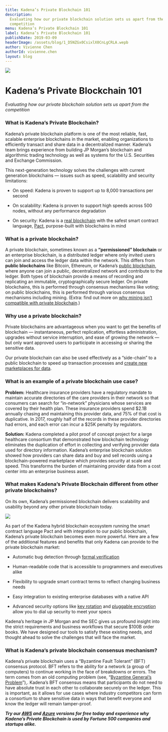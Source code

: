```yaml
---
title: Kadena’s Private Blockchain 101
description:
  Evaluating how our private blockchain solution sets us apart from the
  competition
menu: Kadena’s Private Blockchain 101
label: Kadena’s Private Blockchain 101
publishDate: 2019-03-09
headerImage: /assets/blog/1_D5NZGx0CsixlX0CnLgCRLA.wepb
author: Vivienne Chen
authorId: vivienne.chen
layout: blog
---
```


![](/assets/blog/1_D5NZGx0CsixlX0CnLgCRLA.wepb)

# Kadena’s Private Blockchain 101

_Evaluating how our private blockchain solution sets us apart from the
competition_

### What is Kadena’s Private Blockchain?

Kadena’s private blockchain platform is one of the most reliable, fast, scalable
enterprise blockchains in the market, enabling organizations to efficiently
transact and share data in a decentralized manner. Kadena’s team brings
experience from building JP Morgan’s blockchain and algorithmic trading
technology as well as systems for the U.S. Securities and Exchange Commission.

This next-generation technology solves the challenges with current generation
blockchains — issues such as speed, scalability and security limitations:

- On speed: Kadena is proven to support up to 8,000 transactions per second

- On scalability: Kadena is proven to support high speeds across 500 nodes,
  without any performance degradation

- On security: Kadena is a
  [real blockchain](https://www.coindesk.com/evolution-kadena-first-real-private-blockchain)
  with the safest smart contract language,
  [Pact](/blogchain/2019/safer-smarter-contracts-with-pact-2019-02-20),
  purpose-built with blockchains in mind

### What is a private blockchain?

A private blockchain, sometimes known as a **“permissioned” blockchain** or an
enterprise blockchain, is a distributed ledger where only invited users can join
and access the ledger data within the network. This differs from **public
blockchains** like Bitcoin, Ethereum, or Kadena’s
[public blockchain](/blogchain/2019/all-about-chainweb-101-and-faqs-2019-02-01),
where anyone can join a public, decentralized network and contribute to the
ledger. Both types of blockchain provide a means of recording and replicating an
immutable, cryptographically secure ledger. On private blockchains, this is
performed through consensus mechanisms like voting; on public blockchains, this
is performed through various consensus mechanisms including mining. (Extra: find
out more on
[why mining isn’t compatible with private blockchain](/blogchain/2019/why-mining-private-blockchains-dont-mix-2019-02-06).)

### Why use a private blockchain?

Private blockchains are advantageous when you want to get the benefits of
blockchain — instantaneous, perfect replication, effortless administration,
upgrades without service interruption, and ease of growing the network — but
only want approved users to participate in accessing or sharing the sensitive
data.

Our private blockchain can also be used effectively as a “side-chain” to a
public blockchain to speed up transaction processes and
[create new marketplaces for data](/blogchain/2018/blockchain-future-smart-contract-sharing-economy-2018-12-17).

### What is an example of a private blockchain use case?

**Problem:** Healthcare insurance providers have a regulatory mandate to
maintain accurate directories of the care providers in their network so that
consumers can search for “in-network” physicians whose services are covered by
their health plan. These insurance providers spend $2.1B annually chasing and
maintaining this provider data, and 75% of that cost is duplicative. In 2017,
roughly half of the records in these provider directories had errors, and each
error can incur a $25K penalty by regulators.

**Solution:** Kadena completed a pilot proof of concept project for a large
healthcare consortium that demonstrated how blockchain technology eliminates the
duplication of effort in collecting and verifying provider data used for
directory information. Kadena’s enterprise blockchain solution showed how
providers can share data and buy and sell records using a blockchain-powered
marketplace which provides security at scale and speed. This transforms the
burden of maintaining provider data from a cost center into an enterprise
business asset.

### What makes Kadena’s Private Blockchain different from other private blockchains?

On its own, Kadena’s permissioned blockchain delivers scalability and usability
beyond any other private blockchain today.

![](/assets/blog/0_nJIje7rtJR6UgnIx.png)

As part of the Kadena hybrid blockchain ecosystem running the smart contract
language Pact and with integration to our public blockchain, Kadena’s private
blockchain becomes even more powerful. Here are a few of the additional features
and benefits that only Kadena can provide to the private blockchain market:

- Automatic bug detection through
  [formal verification](/tags/formal%20verification)

- Human-readable code that is accessible to programmers and executives alike

- Flexibility to upgrade smart contract terms to reflect changing business needs

- Easy integration to existing enterprise databases with a native API

- Advanced security options like
  [key rotation](https://pact-language.readthedocs.io/en/latest/pact-functions.html#define-keyset)
  and
  [pluggable encryption](https://pact-language.readthedocs.io/en/latest/pact-reference.html#send)
  allow you to dial up security to meet your specs

Kadena’s heritage in JP Morgan and the SEC gives us profound insight into the
strict requirements and business workflows that secure $100B order books. We
have designed our tools to satisfy these existing needs, and thought ahead to
solve the challenges that will face the market.

### What is Kadena’s private blockchain consensus mechanism?

Kadena’s private blockchain uses a “Byzantine Fault Tolerant” (BFT) consensus
protocol. BFT refers to the ability for a network (a group of computers) to
continue working in the face of breakdowns or errors. The term comes from an old
computing problem (see,
“[Byzantine General’s Problem](https://people.eecs.berkeley.edu/~luca/cs174/byzantine.pdf)”),.
Kadena’s BFT consensus means that participants do not need to have absolute
trust in each other to collaborate securely on the ledger. This is important, as
it allows for use cases where industry competitors can form a consortium to
share sensitive data in ways that benefit everyone and know the ledger will
remain tamper-proof.

**_Try our [AWS](http://kadena.io/aws) and [Azure](http://kadena.io/azure)
versions for free today and experience why Kadena’s Private Blockchain is used
by Fortune 500 companies and startups alike._**
